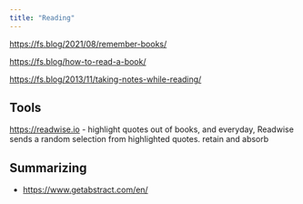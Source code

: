 ```yaml
---
title: "Reading"
---
```


https://fs.blog/2021/08/remember-books/

https://fs.blog/how-to-read-a-book/

https://fs.blog/2013/11/taking-notes-while-reading/

## Tools
https://readwise.io - highlight quotes out of books, and everyday, Readwise sends a random selection from highlighted quotes. retain and absorb

## Summarizing
- https://www.getabstract.com/en/